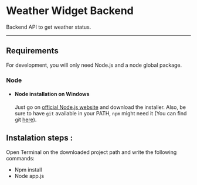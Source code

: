 # Weather Widget Backend

Backend API to get weather status.

---
## Requirements

For development, you will only need Node.js and a node global package.

### Node
- #### Node installation on Windows

  Just go on [official Node.js website](https://nodejs.org/) and download the installer.
Also, be sure to have `git` available in your PATH, `npm` might need it (You can find git [here](https://git-scm.com/)).


## Instalation steps :

Open Terminal on the downloaded project path and write the following commands:

- Npm install
- Node app.js
